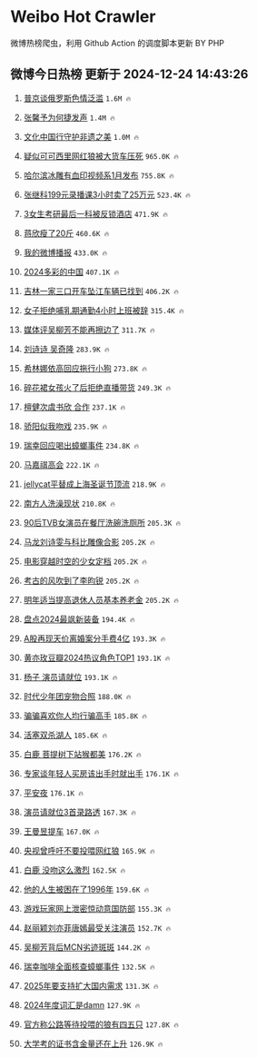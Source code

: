 # Weibo Hot Crawler 



微博热榜爬虫，利用 Github Action 的调度脚本更新 BY PHP 


## 微博今日热榜 更新于 2024-12-24 14:43:26 
1. [普京谈俄罗斯色情泛滥](https://s.weibo.com/weibo?q=%23%E6%99%AE%E4%BA%AC%E8%B0%88%E4%BF%84%E7%BD%97%E6%96%AF%E8%89%B2%E6%83%85%E6%B3%9B%E6%BB%A5%23&t=31&band_rank=1&Refer=top) `1.6M 🔥` 

1. [张馨予为何捷发声](https://s.weibo.com/weibo?q=%23%E5%BC%A0%E9%A6%A8%E4%BA%88%E4%B8%BA%E4%BD%95%E6%8D%B7%E5%8F%91%E5%A3%B0%23&t=31&band_rank=2&Refer=top) `1.4M 🔥` 

1. [文化中国行守护非遗之美](https://s.weibo.com/weibo?q=%23%E6%96%87%E5%8C%96%E4%B8%AD%E5%9B%BD%E8%A1%8C%E5%AE%88%E6%8A%A4%E9%9D%9E%E9%81%97%E4%B9%8B%E7%BE%8E%23&t=31&band_rank=3&Refer=top) `1.0M 🔥` 

1. [疑似可可西里网红狼被大货车压死](https://s.weibo.com/weibo?q=%23%E7%96%91%E4%BC%BC%E5%8F%AF%E5%8F%AF%E8%A5%BF%E9%87%8C%E7%BD%91%E7%BA%A2%E7%8B%BC%E8%A2%AB%E5%A4%A7%E8%B4%A7%E8%BD%A6%E5%8E%8B%E6%AD%BB%23&t=31&band_rank=4&Refer=top) `965.0K 🔥` 

1. [哈尔滨冰雕有血印视频系1月发布](https://s.weibo.com/weibo?q=%23%E5%93%88%E5%B0%94%E6%BB%A8%E5%86%B0%E9%9B%95%E6%9C%89%E8%A1%80%E5%8D%B0%E8%A7%86%E9%A2%91%E7%B3%BB1%E6%9C%88%E5%8F%91%E5%B8%83%23&t=31&band_rank=5&Refer=top) `755.8K 🔥` 

1. [张继科199元录播课3小时卖了25万元](https://s.weibo.com/weibo?q=%23%E5%BC%A0%E7%BB%A7%E7%A7%91199%E5%85%83%E5%BD%95%E6%92%AD%E8%AF%BE3%E5%B0%8F%E6%97%B6%E5%8D%96%E4%BA%8625%E4%B8%87%E5%85%83%23&t=31&band_rank=6&Refer=top) `523.4K 🔥` 

1. [3女生考研最后一科被反锁酒店](https://s.weibo.com/weibo?q=%233%E5%A5%B3%E7%94%9F%E8%80%83%E7%A0%94%E6%9C%80%E5%90%8E%E4%B8%80%E7%A7%91%E8%A2%AB%E5%8F%8D%E9%94%81%E9%85%92%E5%BA%97%23&t=31&band_rank=7&Refer=top) `471.9K 🔥` 

1. [蒋欣瘦了20斤](https://s.weibo.com/weibo?q=%23%E8%92%8B%E6%AC%A3%E7%98%A6%E4%BA%8620%E6%96%A4%23&t=31&band_rank=8&Refer=top) `460.6K 🔥` 

1. [我的微博播报](https://s.weibo.com/weibo?q=%E6%88%91%E7%9A%84%E5%BE%AE%E5%8D%9A%E6%92%AD%E6%8A%A5&t=31&band_rank=9&Refer=top) `433.0K 🔥` 

1. [2024多彩的中国](https://s.weibo.com/weibo?q=%232024%E5%A4%9A%E5%BD%A9%E7%9A%84%E4%B8%AD%E5%9B%BD%23&t=31&band_rank=10&Refer=top) `407.1K 🔥` 

1. [吉林一家三口开车坠江车辆已找到](https://s.weibo.com/weibo?q=%23%E5%90%89%E6%9E%97%E4%B8%80%E5%AE%B6%E4%B8%89%E5%8F%A3%E5%BC%80%E8%BD%A6%E5%9D%A0%E6%B1%9F%E8%BD%A6%E8%BE%86%E5%B7%B2%E6%89%BE%E5%88%B0%23&t=31&band_rank=11&Refer=top) `406.2K 🔥` 

1. [女子拒绝哺乳期通勤4小时上班被辞](https://s.weibo.com/weibo?q=%23%E5%A5%B3%E5%AD%90%E6%8B%92%E7%BB%9D%E5%93%BA%E4%B9%B3%E6%9C%9F%E9%80%9A%E5%8B%A44%E5%B0%8F%E6%97%B6%E4%B8%8A%E7%8F%AD%E8%A2%AB%E8%BE%9E%23&t=31&band_rank=12&Refer=top) `315.4K 🔥` 

1. [媒体评吴柳芳不能再擦边了](https://s.weibo.com/weibo?q=%23%E5%AA%92%E4%BD%93%E8%AF%84%E5%90%B4%E6%9F%B3%E8%8A%B3%E4%B8%8D%E8%83%BD%E5%86%8D%E6%93%A6%E8%BE%B9%E4%BA%86%23&t=31&band_rank=13&Refer=top) `311.7K 🔥` 

1. [刘诗诗 吴奇隆](https://s.weibo.com/weibo?q=%E5%88%98%E8%AF%97%E8%AF%97%20%E5%90%B4%E5%A5%87%E9%9A%86&t=31&band_rank=14&Refer=top) `283.9K 🔥` 

1. [希林娜依高回应拖行小狗](https://s.weibo.com/weibo?q=%23%E5%B8%8C%E6%9E%97%E5%A8%9C%E4%BE%9D%E9%AB%98%E5%9B%9E%E5%BA%94%E6%8B%96%E8%A1%8C%E5%B0%8F%E7%8B%97%23&t=31&band_rank=15&Refer=top) `273.8K 🔥` 

1. [碎花裙女孩火了后拒绝直播带货](https://s.weibo.com/weibo?q=%23%E7%A2%8E%E8%8A%B1%E8%A3%99%E5%A5%B3%E5%AD%A9%E7%81%AB%E4%BA%86%E5%90%8E%E6%8B%92%E7%BB%9D%E7%9B%B4%E6%92%AD%E5%B8%A6%E8%B4%A7%23&t=31&band_rank=16&Refer=top) `249.3K 🔥` 

1. [檀健次虞书欣 合作](https://s.weibo.com/weibo?q=%E6%AA%80%E5%81%A5%E6%AC%A1%E8%99%9E%E4%B9%A6%E6%AC%A3%20%E5%90%88%E4%BD%9C&t=31&band_rank=17&Refer=top) `237.1K 🔥` 

1. [骄阳似我吻戏](https://s.weibo.com/weibo?q=%23%E9%AA%84%E9%98%B3%E4%BC%BC%E6%88%91%E5%90%BB%E6%88%8F%23&t=31&band_rank=18&Refer=top) `235.9K 🔥` 

1. [瑞幸回应喝出蟑螂事件](https://s.weibo.com/weibo?q=%23%E7%91%9E%E5%B9%B8%E5%9B%9E%E5%BA%94%E5%96%9D%E5%87%BA%E8%9F%91%E8%9E%82%E4%BA%8B%E4%BB%B6%23&t=31&band_rank=19&Refer=top) `234.8K 🔥` 

1. [马嘉祺高会](https://s.weibo.com/weibo?q=%E9%A9%AC%E5%98%89%E7%A5%BA%E9%AB%98%E4%BC%9A&t=31&band_rank=20&Refer=top) `222.1K 🔥` 

1. [jellycat平替成上海圣诞节顶流](https://s.weibo.com/weibo?q=%23jellycat%E5%B9%B3%E6%9B%BF%E6%88%90%E4%B8%8A%E6%B5%B7%E5%9C%A3%E8%AF%9E%E8%8A%82%E9%A1%B6%E6%B5%81%23&t=31&band_rank=21&Refer=top) `218.9K 🔥` 

1. [南方人洗澡现状](https://s.weibo.com/weibo?q=%23%E5%8D%97%E6%96%B9%E4%BA%BA%E6%B4%97%E6%BE%A1%E7%8E%B0%E7%8A%B6%23&t=31&band_rank=22&Refer=top) `210.8K 🔥` 

1. [90后TVB女演员在餐厅洗碗洗厕所](https://s.weibo.com/weibo?q=%2390%E5%90%8ETVB%E5%A5%B3%E6%BC%94%E5%91%98%E5%9C%A8%E9%A4%90%E5%8E%85%E6%B4%97%E7%A2%97%E6%B4%97%E5%8E%95%E6%89%80%23&t=31&band_rank=23&Refer=top) `205.3K 🔥` 

1. [马龙刘诗雯与科比雕像合影](https://s.weibo.com/weibo?q=%23%E9%A9%AC%E9%BE%99%E5%88%98%E8%AF%97%E9%9B%AF%E4%B8%8E%E7%A7%91%E6%AF%94%E9%9B%95%E5%83%8F%E5%90%88%E5%BD%B1%23&t=31&band_rank=24&Refer=top) `205.2K 🔥` 

1. [电影穿越时空的少女定档](https://s.weibo.com/weibo?q=%23%E7%94%B5%E5%BD%B1%E7%A9%BF%E8%B6%8A%E6%97%B6%E7%A9%BA%E7%9A%84%E5%B0%91%E5%A5%B3%E5%AE%9A%E6%A1%A3%23&t=31&band_rank=25&Refer=top) `205.2K 🔥` 

1. [考古的风吹到了李昀锐](https://s.weibo.com/weibo?q=%23%E8%80%83%E5%8F%A4%E7%9A%84%E9%A3%8E%E5%90%B9%E5%88%B0%E4%BA%86%E6%9D%8E%E6%98%80%E9%94%90%23&t=31&band_rank=26&Refer=top) `205.2K 🔥` 

1. [明年适当提高退休人员基本养老金](https://s.weibo.com/weibo?q=%23%E6%98%8E%E5%B9%B4%E9%80%82%E5%BD%93%E6%8F%90%E9%AB%98%E9%80%80%E4%BC%91%E4%BA%BA%E5%91%98%E5%9F%BA%E6%9C%AC%E5%85%BB%E8%80%81%E9%87%91%23&t=31&band_rank=27&Refer=top) `205.2K 🔥` 

1. [盘点2024最飒新装备](https://s.weibo.com/weibo?q=%E7%9B%98%E7%82%B92024%E6%9C%80%E9%A3%92%E6%96%B0%E8%A3%85%E5%A4%87&t=31&band_rank=28&Refer=top) `194.4K 🔥` 

1. [A股再现天价离婚案分手费4亿](https://s.weibo.com/weibo?q=A%E8%82%A1%E5%86%8D%E7%8E%B0%E5%A4%A9%E4%BB%B7%E7%A6%BB%E5%A9%9A%E6%A1%88%E5%88%86%E6%89%8B%E8%B4%B94%E4%BA%BF&t=31&band_rank=29&Refer=top) `193.3K 🔥` 

1. [黄亦玫豆瓣2024热议角色TOP1](https://s.weibo.com/weibo?q=%23%E9%BB%84%E4%BA%A6%E7%8E%AB%E8%B1%86%E7%93%A32024%E7%83%AD%E8%AE%AE%E8%A7%92%E8%89%B2TOP1%23&t=31&band_rank=30&Refer=top) `193.1K 🔥` 

1. [杨子 演员请就位](https://s.weibo.com/weibo?q=%E6%9D%A8%E5%AD%90%20%E6%BC%94%E5%91%98%E8%AF%B7%E5%B0%B1%E4%BD%8D&t=31&band_rank=31&Refer=top) `193.1K 🔥` 

1. [时代少年团宠物合照](https://s.weibo.com/weibo?q=%E6%97%B6%E4%BB%A3%E5%B0%91%E5%B9%B4%E5%9B%A2%E5%AE%A0%E7%89%A9%E5%90%88%E7%85%A7&t=31&band_rank=32&Refer=top) `188.0K 🔥` 

1. [骗骗喜欢你人均行骗高手](https://s.weibo.com/weibo?q=%23%E9%AA%97%E9%AA%97%E5%96%9C%E6%AC%A2%E4%BD%A0%E4%BA%BA%E5%9D%87%E8%A1%8C%E9%AA%97%E9%AB%98%E6%89%8B%23&t=31&band_rank=33&Refer=top) `185.8K 🔥` 

1. [活塞双杀湖人](https://s.weibo.com/weibo?q=%E6%B4%BB%E5%A1%9E%E5%8F%8C%E6%9D%80%E6%B9%96%E4%BA%BA&t=31&band_rank=34&Refer=top) `185.6K 🔥` 

1. [白鹿 菩提树下站猴都美](https://s.weibo.com/weibo?q=%E7%99%BD%E9%B9%BF%20%E8%8F%A9%E6%8F%90%E6%A0%91%E4%B8%8B%E7%AB%99%E7%8C%B4%E9%83%BD%E7%BE%8E&t=31&band_rank=35&Refer=top) `176.2K 🔥` 

1. [专家谈年轻人买房该出手时就出手](https://s.weibo.com/weibo?q=%23%E4%B8%93%E5%AE%B6%E8%B0%88%E5%B9%B4%E8%BD%BB%E4%BA%BA%E4%B9%B0%E6%88%BF%E8%AF%A5%E5%87%BA%E6%89%8B%E6%97%B6%E5%B0%B1%E5%87%BA%E6%89%8B%23&t=31&band_rank=36&Refer=top) `176.1K 🔥` 

1. [平安夜](https://s.weibo.com/weibo?q=%E5%B9%B3%E5%AE%89%E5%A4%9C&t=31&band_rank=37&Refer=top) `176.1K 🔥` 

1. [演员请就位3首录路透](https://s.weibo.com/weibo?q=%23%E6%BC%94%E5%91%98%E8%AF%B7%E5%B0%B1%E4%BD%8D3%E9%A6%96%E5%BD%95%E8%B7%AF%E9%80%8F%23&t=31&band_rank=38&Refer=top) `167.3K 🔥` 

1. [王曼昱提车](https://s.weibo.com/weibo?q=%23%E7%8E%8B%E6%9B%BC%E6%98%B1%E6%8F%90%E8%BD%A6%23&t=31&band_rank=39&Refer=top) `167.0K 🔥` 

1. [央视曾呼吁不要投喂网红狼](https://s.weibo.com/weibo?q=%23%E5%A4%AE%E8%A7%86%E6%9B%BE%E5%91%BC%E5%90%81%E4%B8%8D%E8%A6%81%E6%8A%95%E5%96%82%E7%BD%91%E7%BA%A2%E7%8B%BC%23&t=31&band_rank=40&Refer=top) `165.9K 🔥` 

1. [白鹿 没吻这么激烈](https://s.weibo.com/weibo?q=%E7%99%BD%E9%B9%BF%20%E6%B2%A1%E5%90%BB%E8%BF%99%E4%B9%88%E6%BF%80%E7%83%88&t=31&band_rank=41&Refer=top) `162.5K 🔥` 

1. [他的人生被困在了1996年](https://s.weibo.com/weibo?q=%E4%BB%96%E7%9A%84%E4%BA%BA%E7%94%9F%E8%A2%AB%E5%9B%B0%E5%9C%A8%E4%BA%861996%E5%B9%B4&t=31&band_rank=42&Refer=top) `159.6K 🔥` 

1. [游戏玩家网上泄密惊动意国防部](https://s.weibo.com/weibo?q=%23%E6%B8%B8%E6%88%8F%E7%8E%A9%E5%AE%B6%E7%BD%91%E4%B8%8A%E6%B3%84%E5%AF%86%E6%83%8A%E5%8A%A8%E6%84%8F%E5%9B%BD%E9%98%B2%E9%83%A8%23&t=31&band_rank=43&Refer=top) `155.3K 🔥` 

1. [赵丽颖刘亦菲唐嫣最受关注演员](https://s.weibo.com/weibo?q=%23%E8%B5%B5%E4%B8%BD%E9%A2%96%E5%88%98%E4%BA%A6%E8%8F%B2%E5%94%90%E5%AB%A3%E6%9C%80%E5%8F%97%E5%85%B3%E6%B3%A8%E6%BC%94%E5%91%98%23&t=31&band_rank=44&Refer=top) `152.7K 🔥` 

1. [吴柳芳背后MCN劣迹斑斑](https://s.weibo.com/weibo?q=%23%E5%90%B4%E6%9F%B3%E8%8A%B3%E8%83%8C%E5%90%8EMCN%E5%8A%A3%E8%BF%B9%E6%96%91%E6%96%91%23&t=31&band_rank=45&Refer=top) `144.2K 🔥` 

1. [瑞幸咖啡全面核查蟑螂事件](https://s.weibo.com/weibo?q=%23%E7%91%9E%E5%B9%B8%E5%92%96%E5%95%A1%E5%85%A8%E9%9D%A2%E6%A0%B8%E6%9F%A5%E8%9F%91%E8%9E%82%E4%BA%8B%E4%BB%B6%23&t=31&band_rank=46&Refer=top) `132.5K 🔥` 

1. [2025年要支持扩大国内需求](https://s.weibo.com/weibo?q=%232025%E5%B9%B4%E8%A6%81%E6%94%AF%E6%8C%81%E6%89%A9%E5%A4%A7%E5%9B%BD%E5%86%85%E9%9C%80%E6%B1%82%23&t=31&band_rank=47&Refer=top) `131.3K 🔥` 

1. [2024年度词汇是damn](https://s.weibo.com/weibo?q=%232024%E5%B9%B4%E5%BA%A6%E8%AF%8D%E6%B1%87%E6%98%AFdamn%23&t=31&band_rank=48&Refer=top) `127.9K 🔥` 

1. [官方称公路等待投喂的狼有四五只](https://s.weibo.com/weibo?q=%23%E5%AE%98%E6%96%B9%E7%A7%B0%E5%85%AC%E8%B7%AF%E7%AD%89%E5%BE%85%E6%8A%95%E5%96%82%E7%9A%84%E7%8B%BC%E6%9C%89%E5%9B%9B%E4%BA%94%E5%8F%AA%23&t=31&band_rank=49&Refer=top) `127.8K 🔥` 

1. [大学考的证书含金量还在上升](https://s.weibo.com/weibo?q=%23%E5%A4%A7%E5%AD%A6%E8%80%83%E7%9A%84%E8%AF%81%E4%B9%A6%E5%90%AB%E9%87%91%E9%87%8F%E8%BF%98%E5%9C%A8%E4%B8%8A%E5%8D%87%23&t=31&band_rank=50&Refer=top) `126.9K 🔥` 

